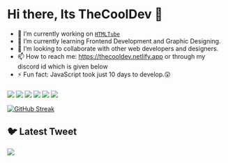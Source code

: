 # Hi there, Its TheCoolDev 👋


- 🔭 I’m currently working on [`HTMLTube`](https://github.com/TheCoolGDev/htmltube)
- 🌱 I’m currently learning Frontend Development and Graphic Designing.
- 👯 I’m looking to collaborate with other web developers and designers.
- 📫 How to reach me: https://thecooldev.netlify.app or through my discord id which is given below
- ⚡ Fun fact: JavaScript took just 10 days to develop.😲

###

<img src = "https://img.shields.io/badge/-UNITY-000000?logo=unity&logoColor=fff&style=for-the-badge"> <img src = "https://img.shields.io/badge/-figma-red?logo=figma&logoColor=white&black&style=for-the-badge"> <img src = "https://img.shields.io/badge/-JAVASCRIPT-yellow?style=for-the-badge"> <img src = "https://img.shields.io/badge/-BLENDER-F5792A?logo=blender&logoColor=fff&style=for-the-badge">  <img src = "https://img.shields.io/badge/-HTML-e34f26?logo=html5&logoColor=fff&style=for-the-badge"> ![](https://dcbadge.vercel.app/api/shield/778832929186906123?style=for-the-badge)


<!-- - [![Join our Discord server!](https://invidget.switchblade.xyz/RPC9PNJrSt)](http://discord.gg/RPC9PNJrSt)
 -->


<!-- ![Github Stats](https://github-readme-stats.vercel.app/api?username=TheCoolGDev&hide_border=true&show_icons=true&theme=onedark)  -->
<!-- [![GitHub Streak](http://github-readme-streak-stats.herokuapp.com?user=TheCoolGDev&theme=onedark&hide_border=true&date_format=M%20j%5B%2C%20Y%5D)](https://git.io/streak-stats) -->
[![GitHub Streak](https://streak-stats.demolab.com?user=thecoolgdev&theme=github-dark-blue&hide_border=true&date_format=j%20M%5B%20Y%5D)](https://git.io/streak-stats)
<!-- 
[![@thecooldev's Holopin board](https://holopin.io/api/user/board?user=thecooldev)](https://holopin.io/@thecooldev)
 -->
 
 
## 🐦 Latest Tweet
[![](https://gtce.itsvg.in/api?username=thecooldev_&theme=github_dark&border=false)](https://github.com/VishwaGauravIn/github-twitter-card-embed)




